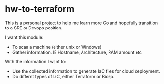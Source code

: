 # hw-to-terraform

This is a personal project to help me learn more Go and hopefully transition to a SRE or Devops position. 

I want this module:
- To scan a machine (either unix or Windows) 
- Gather information. IE Hostname, Architecture, RAM amount etc

With the information I want to:
- Use the collected information to generate IaC files for cloud deployment. 
- Do differnt types of IaC, either Terraform or Bicep. 

